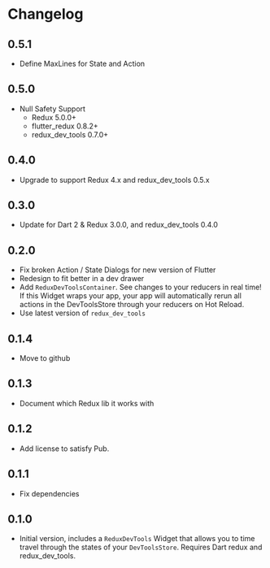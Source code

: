 # Changelog

## 0.5.1

  * Define MaxLines for State and Action

## 0.5.0
  
  * Null Safety Support
    * Redux 5.0.0+
    * flutter_redux 0.8.2+
    * redux_dev_tools 0.7.0+

## 0.4.0

  * Upgrade to support Redux 4.x and redux_dev_tools 0.5.x

## 0.3.0

  * Update for Dart 2 & Redux 3.0.0, and redux_dev_tools 0.4.0 

## 0.2.0

  * Fix broken Action / State Dialogs for new version of Flutter
  * Redesign to fit better in a dev drawer
  * Add `ReduxDevToolsContainer`. See changes to your reducers in real time! If this Widget wraps your app, your app will automatically rerun all actions in the DevToolsStore through your reducers on Hot Reload.
  * Use latest version of `redux_dev_tools`

## 0.1.4

  * Move to github 

## 0.1.3

  * Document which Redux lib it works with

## 0.1.2

  * Add license to satisfy Pub.

## 0.1.1

  * Fix dependencies


## 0.1.0

  * Initial version, includes a `ReduxDevTools` Widget that allows you to time travel through the states of your `DevToolsStore`. Requires Dart redux and redux_dev_tools.
